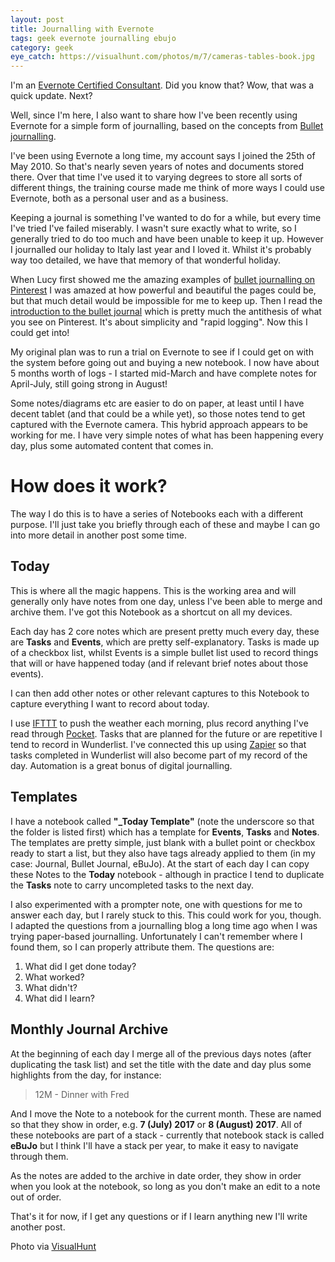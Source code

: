 ```yaml
---
layout: post
title: Journalling with Evernote
tags: geek evernote journalling ebujo
category: geek
eye_catch: https://visualhunt.com/photos/m/7/cameras-tables-book.jpg
---
```


I'm an [Evernote Certified Consultant](http://twinklebob.co.uk/another-way-i-can-help-you-get-organised/). Did you know that? Wow, that was a quick update. Next?

Well, since I'm here, I also want to share how I've been recently using Evernote for a simple form of journalling, based on the concepts from [Bullet journalling](http://bulletjournal.com/).

I've been using Evernote a long time, my account says I joined the 25th of May 2010. So that's nearly seven years of notes and documents stored there. Over that time I've used it to varying degrees to store all sorts of different things, the training course made me think of more ways I could use Evernote, both as a personal user and as a business.

<!--more-->

Keeping a journal is something I've wanted to do for a while, but every time I've tried I've failed miserably. I wasn't sure exactly what to write, so I generally tried to do too much and have been unable to keep it up. However I journalled our holiday to Italy last year and I loved it. Whilst it's probably way too detailed, we have that memory of that wonderful holiday.

When Lucy first showed me the amazing examples of [bullet journalling on Pinterest](https://www.pinterest.co.uk/search/pins/?q=bullet%20journal/) I was amazed at how powerful and beautiful the pages could be, but that much detail would be impossible for me to keep up. Then I read the [introduction to the bullet journal](http://bulletjournal.com/get-started/) which is pretty much the antithesis of what you see on Pinterest. It's about simplicity and "rapid logging". Now this I could get into!

My original plan was to run a trial on Evernote to see if I could get on with the system before going out and buying a new notebook. I now have about 5 months worth of logs - I started mid-March and have complete notes for April-July, still going strong in August!

Some notes/diagrams etc are easier to do on paper, at least until I have decent tablet (and that could be a while yet), so those notes tend to get captured with the Evernote camera. This hybrid approach appears to be working for me. I have very simple notes of what has been happening every day, plus some automated content that comes in.

# How does it work?

The way I do this is to have a series of Notebooks each with a different purpose. I'll just take you briefly through each of these and maybe I can go into more detail in another post some time.

## Today

This is where all the magic happens. This is the working area and will generally only have notes from one day, unless I've been able to merge and archive them. I've got this Notebook as a shortcut on all my devices.

Each day has 2 core notes which are present pretty much every day, these are **Tasks** and **Events**, which are pretty self-explanatory. Tasks is made up of a checkbox list, whilst Events is a simple bullet list used to record things that will or have happened today (and if relevant brief notes about those events).

I can then add other notes or other relevant captures to this Notebook to capture everything I want to record about today.

I use [IFTTT](https://ifttt.com) to push the weather each morning, plus record anything I've read through [Pocket](https://getpocket.com/). Tasks that are planned for the future or are repetitive I tend to record in Wunderlist. I've connected this up using [Zapier](https://zapier.com) so that tasks completed in Wunderlist will also become part of my record of the day. Automation is a great bonus of digital journalling.

## Templates

I have a notebook called **"_Today Template"** (note the underscore so that the folder is listed first) which has a template for **Events**, **Tasks** and **Notes**. The templates are pretty simple, just blank with a bullet point or checkbox ready to start a list, but they also have tags already applied to them (in my case: Journal, Bullet Journal, eBuJo). At the start of each day I can copy these Notes to the **Today** notebook - although in practice I tend to duplicate the **Tasks** note to carry uncompleted tasks to the next day.

I also experimented with a prompter note, one with questions for me to answer each day, but I rarely stuck to this. This could work for you, though. I adapted the questions from a journalling blog a long time ago when I was trying paper-based journalling. Unfortunately I can't remember where I found them, so I can properly attribute them. The questions are:

1. What did I get done today?
1. What worked?
1. What didn't?
1. What did I learn?

## Monthly Journal Archive

At the beginning of each day I merge all of the previous days notes (after duplicating the task list) and set the title with the date and day plus some highlights from the day, for instance:

> 12M - Dinner with Fred

And I move the Note to a notebook for the current month. These are named so that they show in order, e.g. **7 (July) 2017** or **8 (August) 2017**. All of these notebooks are part of a stack - currently that notebook stack is called **eBuJo** but I think I'll have a stack per year, to make it easy to navigate through them.

As the notes are added to the archive in date order, they show in order when you look at the notebook, so long as you don't make an edit to a note out of order.

That's it for now, if I get any questions or if I learn anything new I'll write another post.

Photo via [VisualHunt](https://visualhunt.com/re/ec80d2)